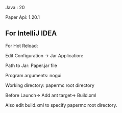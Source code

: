 Java : 20

Paper Api: 1.20.1

## For IntelliJ IDEA

For Hot Reload:

Edit Configuration -> Jar Application:

Path to Jar: Paper.jar file

Program arguments: nogui

Working directory: papermc root directory

Before Launch-> Add ant target-> Build.xml

Also edit build.xml to specify papermc root directory.